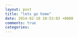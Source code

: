 ```yaml
---
layout: post
title: "lets go home"
date: 2014-02-10 10:53:03 +0000
comments: true
categories: 
---
```

